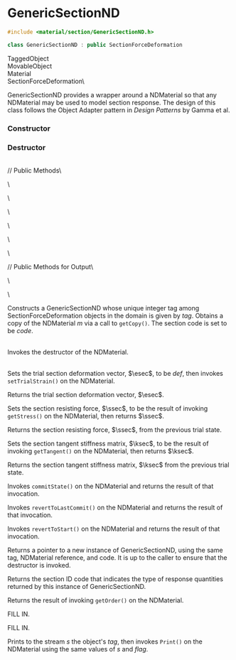 
# GenericSectionND 

```cpp
#include <material/section/GenericSectionND.h>

class GenericSectionND : public SectionForceDeformation
```

TaggedObject\
MovableObject\
Material\
SectionForceDeformation\


GenericSectionND provides a wrapper around a NDMaterial so that any
NDMaterial may be used to model section response. The design of this
class follows the Object Adapter pattern in *Design Patterns* by Gamma
et al.

### Constructor

### Destructor

\
// Public Methods\

\

\

\

\

\

\

// Public Methods for Output\

\

\

Constructs a GenericSectionND whose unique integer tag among
SectionForceDeformation objects in the domain is given by *tag*. Obtains
a copy of the NDMaterial *m* via a call to `getCopy()`. The section code
is set to be *code*.

\
Invokes the destructor of the NDMaterial.

\
Sets the trial section deformation vector, $\esec$, to be *def*, then
invokes `setTrialStrain()` on the NDMaterial.

Returns the trial section deformation vector, $\esec$.

Sets the section resisting force, $\ssec$, to be the result of invoking
`getStress()` on the NDMaterial, then returns $\ssec$.

Returns the section resisting force, $\ssec$, from the previous trial
state.

Sets the section tangent stiffness matrix, $\ksec$, to be the result of
invoking `getTangent()` on the NDMaterial, then returns $\ksec$.

Returns the section tangent stiffness matrix, $\ksec$ from the previous
trial state.

Invokes `commitState()` on the NDMaterial and returns the result of that
invocation.

Invokes `revertToLastCommit()` on the NDMaterial and returns the result
of that invocation.

Invokes `revertToStart()` on the NDMaterial and returns the result of
that invocation.

Returns a pointer to a new instance of GenericSectionND, using the same
tag, NDMaterial reference, and code. It is up to the caller to ensure
that the destructor is invoked.

Returns the section ID code that indicates the type of response
quantities returned by this instance of GenericSectionND.

Returns the result of invoking `getOrder()` on the NDMaterial.

FILL IN.

FILL IN.

Prints to the stream *s* the object's *tag*, then invokes `Print()` on
the NDMaterial using the same values of *s* and *flag*.
